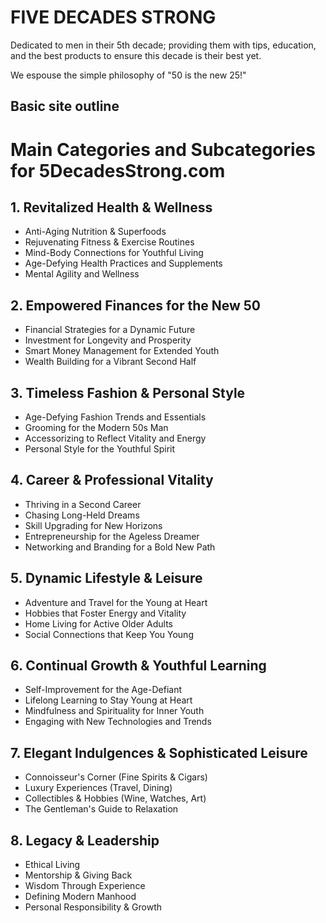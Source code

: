 # FIVE DECADES STRONG

Dedicated to men in their 5th decade; providing them with tips, education, and the best products to ensure this decade is their best yet.

We espouse the simple philosophy of "50 is the new 25!"

## Basic site outline

# Main Categories and Subcategories for 5DecadesStrong.com

## 1. Revitalized Health & Wellness
   - Anti-Aging Nutrition & Superfoods
   - Rejuvenating Fitness & Exercise Routines
   - Mind-Body Connections for Youthful Living
   - Age-Defying Health Practices and Supplements
   - Mental Agility and Wellness

## 2. Empowered Finances for the New 50
   - Financial Strategies for a Dynamic Future
   - Investment for Longevity and Prosperity
   - Smart Money Management for Extended Youth
   - Wealth Building for a Vibrant Second Half

## 3. Timeless Fashion & Personal Style
   - Age-Defying Fashion Trends and Essentials
   - Grooming for the Modern 50s Man
   - Accessorizing to Reflect Vitality and Energy
   - Personal Style for the Youthful Spirit

## 4. Career & Professional Vitality
   - Thriving in a Second Career
   - Chasing Long-Held Dreams
   - Skill Upgrading for New Horizons
   - Entrepreneurship for the Ageless Dreamer
   - Networking and Branding for a Bold New Path

## 5. Dynamic Lifestyle & Leisure
   - Adventure and Travel for the Young at Heart
   - Hobbies that Foster Energy and Vitality
   - Home Living for Active Older Adults
   - Social Connections that Keep You Young

## 6. Continual Growth & Youthful Learning
   - Self-Improvement for the Age-Defiant
   - Lifelong Learning to Stay Young at Heart
   - Mindfulness and Spirituality for Inner Youth
   - Engaging with New Technologies and Trends

## 7. Elegant Indulgences & Sophisticated Leisure
   - Connoisseur's Corner (Fine Spirits & Cigars)
   - Luxury Experiences (Travel, Dining)
   - Collectibles & Hobbies (Wine, Watches, Art)
   - The Gentleman's Guide to Relaxation

## 8. Legacy & Leadership
   - Ethical Living
   - Mentorship & Giving Back
   - Wisdom Through Experience
   - Defining Modern Manhood
   - Personal Responsibility & Growth

